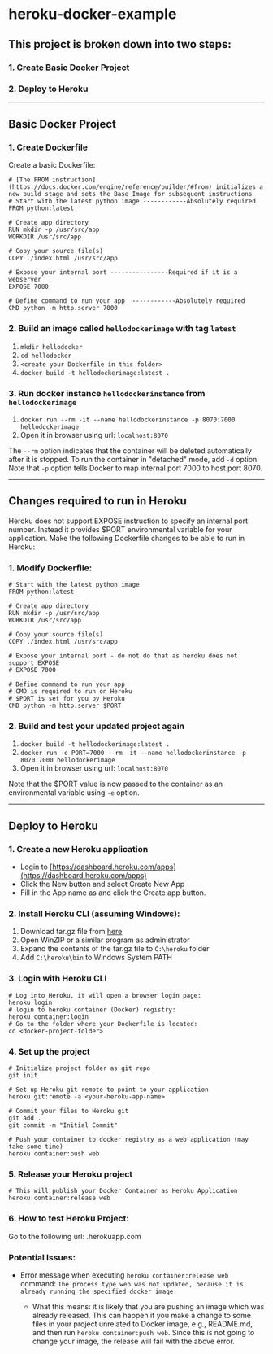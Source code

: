 # heroku-docker-example

## This project is broken down into two steps: 
### 1. Create Basic Docker Project
### 2. Deploy to Heroku

-------------------------------------------------------------------------------------------------------------------------------------

## Basic Docker Project

### 1. Create Dockerfile

Create a basic Dockerfile:

```
# [The FROM instruction](https://docs.docker.com/engine/reference/builder/#from) initializes a new build stage and sets the Base Image for subsequent instructions 
# Start with the latest python image ------------Absolutely required
FROM python:latest
 
# Create app directory
RUN mkdir -p /usr/src/app
WORKDIR /usr/src/app
 
# Copy your source file(s)
COPY ./index.html /usr/src/app
 
# Expose your internal port ----------------Required if it is a webserver
EXPOSE 7000
 
# Define command to run your app  ------------Absolutely required
CMD python -m http.server 7000
 ```
 
### 2. Build an image called `hellodockerimage` with tag `latest`
  1. `mkdir hellodocker`
  2. `cd hellodocker` 
  3. `<create your Dockerfile in this folder>` 
  4. `docker build -t hellodockerimage:latest .`
 
### 3. Run docker instance `hellodockerinstance` from `hellodockerimage`
  1. `docker run --rm -it --name hellodockerinstance -p 8070:7000 hellodockerimage`
  2. Open it in browser using url: `localhost:8070`
  
The `--rm` option indicates that the container will be deleted automatically after it is stopped. To run the container in "detached" mode, add `-d` option. Note that `-p` option tells Docker to map internal port 7000 to host port 8070. 

-----------------------------------------------------------------------------------------------------------------------
## Changes required to run in Heroku
Heroku does not support EXPOSE instruction to specify an internal port number. Instead it provides $PORT environmental variable for your application. Make the following Dockerfile changes to be able to run in Heroku:

### 1. Modify Dockerfile: 
```
# Start with the latest python image
FROM python:latest

# Create app directory
RUN mkdir -p /usr/src/app
WORKDIR /usr/src/app

# Copy your source file(s)
COPY ./index.html /usr/src/app

# Expose your internal port - do not do that as heroku does not support EXPOSE
# EXPOSE 7000

# Define command to run your app
# CMD is required to run on Heroku
# $PORT is set for you by Heroku
CMD python -m http.server $PORT
```
### 2. Build and test your updated project again
  1. `docker build -t hellodockerimage:latest .`
  2. `docker run -e PORT=7000 --rm -it --name hellodockerinstance -p 8070:7000 hellodockerimage`
  3. Open it in browser using url: `localhost:8070`

Note that the $PORT value is now passed to the container as an environmental variable using `-e` option.

-----------------------------------------------------------------------------------------------------------------------
## Deploy to Heroku

### 1. Create a new Heroku application
* Login to [https://dashboard.heroku.com/apps](https://dashboard.heroku.com/apps)
* Click the New button and select Create New App
* Fill in the App name as <your-heroku-app-name> and click the Create app button.

### 2. Install Heroku CLI (assuming Windows):
1. Download tar.gz file from [here](https://devcenter.heroku.com/articles/heroku-cli#other-installation-methods)
2. Open WinZIP or a similar program as administrator
3. Expand the contents of the tar.gz file to `C:\heroku` folder
4. Add `C:\heroku\bin` to Windows System PATH

### 3. Login with Heroku CLI
```
# Log into Heroku, it will open a browser login page:
heroku login
# login to heroku container (Docker) registry:
heroku container:login 
# Go to the folder where your Dockerfile is located:
cd <docker-project-folder> 
```

### 4. Set up the project
```
# Initialize project folder as git repo 
git init

# Set up Heroku git remote to point to your application
heroku git:remote -a <your-heroku-app-name> 

# Commit your files to Heroku git
git add . 
git commit -m "Initial Commit" 

# Push your container to docker registry as a web application (may take some time)
heroku container:push web
```

### 5. Release your Heroku project
```
# This will publish your Docker Container as Heroku Application
heroku container:release web 
```
### 6. How to test Heroku Project:
Go to the following url: <your-heroku-app-name>.herokuapp.com
 
### Potential Issues: 
* Error message when executing `heroku container:release web` command: `The process type web was not updated, because it is already running the specified docker image.`

  * What this means: it is likely that you are pushing an image which was already released. This can happen if you make a change to some files in your project unrelated to Docker image, e.g., README.md, and then run `heroku container:push web`. Since this is not going to change your image, the release will fail with the above error.